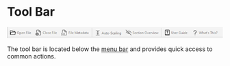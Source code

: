 # Tool Bar

[![](../img/tool_bar.png)](../img/tool_bar.png)

The tool bar is located below the [menu bar](menu_bar.md) and provides quick access to common actions.